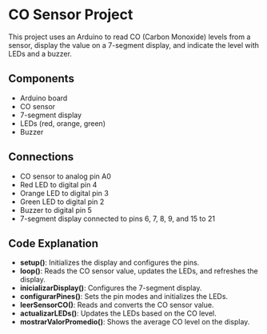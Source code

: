 # CO Sensor Project

This project uses an Arduino to read CO (Carbon Monoxide) levels from a sensor, display the value on a 7-segment display, and indicate the level with LEDs and a buzzer.

## Components

- Arduino board
- CO sensor
- 7-segment display
- LEDs (red, orange, green)
- Buzzer

## Connections

- CO sensor to analog pin A0
- Red LED to digital pin 4
- Orange LED to digital pin 3
- Green LED to digital pin 2
- Buzzer to digital pin 5
- 7-segment display connected to pins 6, 7, 8, 9, and 15 to 21

## Code Explanation

- **setup()**: Initializes the display and configures the pins.
- **loop()**: Reads the CO sensor value, updates the LEDs, and refreshes the display.
- **inicializarDisplay()**: Configures the 7-segment display.
- **configurarPines()**: Sets the pin modes and initializes the LEDs.
- **leerSensorCO()**: Reads and converts the CO sensor value.
- **actualizarLEDs()**: Updates the LEDs based on the CO level.
- **mostrarValorPromedio()**: Shows the average CO level on the display.


